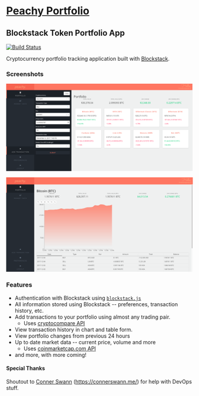 # [Peachy Portfolio](http://peachyportfolio.com)
## Blockstack Token Portfolio App



[![Build Status](https://drone.swannairlines.com/api/badges/brandonparee/blockstack-token-portfolio/status.svg)](https://drone.swannairlines.com/brandonparee/blockstack-token-portfolio)

Cryptocurrency portfolio tracking application built with [Blockstack](https://blockstack.org/).

### Screenshots

![](/screenshots/portfolio-page.png)

![](/screenshots/single-holding.png)

### Features

* Authentication with Blockstack using [`blockstack.js`](https://github.com/blockstack/blockstack.js)
* All information stored using Blockstack -- preferences, transaction history, etc.
* Add transactions to your portfolio using almost any trading pair.
  * Uses [cryptocompare API](https://www.cryptocompare.com/api/)
* View transaction history in chart and table form.
* View portfolio changes from previous 24 hours
* Up to date market data -- current price, volume and more
  * Uses [coinmarketcap.com API](https://coinmarketcap.com/api/)
* and more, with more coming!


#### Special Thanks

Shoutout to [Conner Swann](https://github.com/yourbuddyconner) (https://connerswann.me/) for help with DevOps stuff.
